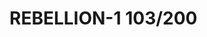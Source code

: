 # REBELLION-1                                                                                                           103/200
